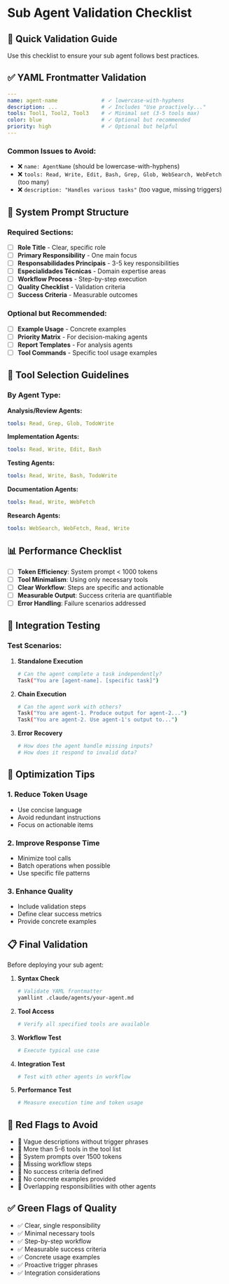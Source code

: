 # Sub Agent Validation Checklist

## 🎯 Quick Validation Guide

Use this checklist to ensure your sub agent follows best practices.

## ✅ YAML Frontmatter Validation

```yaml
---
name: agent-name              # ✓ lowercase-with-hyphens
description: ...              # ✓ Includes "Use proactively..."
tools: Tool1, Tool2, Tool3    # ✓ Minimal set (3-5 tools max)
color: blue                   # ✓ Optional but recommended
priority: high                # ✓ Optional but helpful
---
```

### Common Issues to Avoid:
- ❌ `name: AgentName` (should be lowercase-with-hyphens)
- ❌ `tools: Read, Write, Edit, Bash, Grep, Glob, WebSearch, WebFetch` (too many)
- ❌ `description: "Handles various tasks"` (too vague, missing triggers)

## 📝 System Prompt Structure

### Required Sections:
- [ ] **Role Title** - Clear, specific role
- [ ] **Primary Responsibility** - One main focus
- [ ] **Responsabilidades Principais** - 3-5 key responsibilities
- [ ] **Especialidades Técnicas** - Domain expertise areas
- [ ] **Workflow Process** - Step-by-step execution
- [ ] **Quality Checklist** - Validation criteria
- [ ] **Success Criteria** - Measurable outcomes

### Optional but Recommended:
- [ ] **Example Usage** - Concrete examples
- [ ] **Priority Matrix** - For decision-making agents
- [ ] **Report Templates** - For analysis agents
- [ ] **Tool Commands** - Specific tool usage examples

## 🔧 Tool Selection Guidelines

### By Agent Type:

**Analysis/Review Agents:**
```yaml
tools: Read, Grep, Glob, TodoWrite
```

**Implementation Agents:**
```yaml
tools: Read, Write, Edit, Bash
```

**Testing Agents:**
```yaml
tools: Read, Write, Bash, TodoWrite
```

**Documentation Agents:**
```yaml
tools: Read, Write, WebFetch
```

**Research Agents:**
```yaml
tools: WebSearch, WebFetch, Read, Write
```

## 📊 Performance Checklist

- [ ] **Token Efficiency**: System prompt < 1000 tokens
- [ ] **Tool Minimalism**: Using only necessary tools
- [ ] **Clear Workflow**: Steps are specific and actionable
- [ ] **Measurable Output**: Success criteria are quantifiable
- [ ] **Error Handling**: Failure scenarios addressed

## 🎯 Integration Testing

### Test Scenarios:

1. **Standalone Execution**
   ```bash
   # Can the agent complete a task independently?
   Task("You are [agent-name]. [specific task]")
   ```

2. **Chain Execution**
   ```bash
   # Can the agent work with others?
   Task("You are agent-1. Produce output for agent-2...")
   Task("You are agent-2. Use agent-1's output to...")
   ```

3. **Error Recovery**
   ```bash
   # How does the agent handle missing inputs?
   # How does it respond to invalid data?
   ```

## 🚀 Optimization Tips

### 1. **Reduce Token Usage**
- Use concise language
- Avoid redundant instructions
- Focus on actionable items

### 2. **Improve Response Time**
- Minimize tool calls
- Batch operations when possible
- Use specific file patterns

### 3. **Enhance Quality**
- Include validation steps
- Define clear success metrics
- Provide concrete examples

## 📋 Final Validation

Before deploying your sub agent:

1. **Syntax Check**
   ```bash
   # Validate YAML frontmatter
   yamllint .claude/agents/your-agent.md
   ```

2. **Tool Access**
   ```bash
   # Verify all specified tools are available
   ```

3. **Workflow Test**
   ```bash
   # Execute typical use case
   ```

4. **Integration Test**
   ```bash
   # Test with other agents in workflow
   ```

5. **Performance Test**
   ```bash
   # Measure execution time and token usage
   ```

## 🎯 Red Flags to Avoid

- 🚫 Vague descriptions without trigger phrases
- 🚫 More than 5-6 tools in the tool list
- 🚫 System prompts over 1500 tokens
- 🚫 Missing workflow steps
- 🚫 No success criteria defined
- 🚫 No concrete examples provided
- 🚫 Overlapping responsibilities with other agents

## ✅ Green Flags of Quality

- ✅ Clear, single responsibility
- ✅ Minimal necessary tools
- ✅ Step-by-step workflow
- ✅ Measurable success criteria
- ✅ Concrete usage examples
- ✅ Proactive trigger phrases
- ✅ Integration considerations